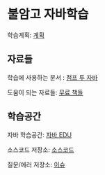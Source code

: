 # 불암고 자바학습

학습계획: [계획](https://github.com/Buram-Highschool-learning-JAVA/Java_Edu/blob/main/%ED%95%99%EC%8A%B5%EA%B3%84%ED%9A%8D.md)

## 자료들

학습에 사용하는 문서 : [점프 투 자바](https://wikidocs.net/book/31) 

도움이 되는 자료들: [무료 책들](https://github.com/EbookFoundation/free-programming-books/blob/main/books/free-programming-books-ko.md)

## 학습공간

자바 학습공간: [자바 EDU](https://github.com/Buram-Highschool-learning-JAVA/Java_Edu)

소스코드 저장소: [소스코드](https://github.com/Buram-Highschool-learning-JAVA/Java_Edu/tree/main/Source_Codes)

질문/에러 저장소: [이슈](https://github.com/Buram-Highschool-learning-JAVA/Java_Edu/issues)
